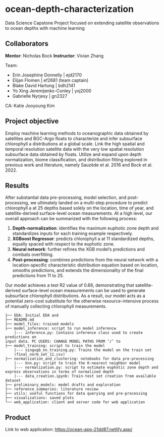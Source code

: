 # ocean-depth-characterization

Data Science Capstone Project focused on extending satellite observations to ocean depths with machine learning

## Collaborators

**Mentor**: Nicholas Bock
**Instructor**: Vivian Zhang

Team:

- Erin Josephine Donnelly | ejd2170
- Elijan Flomen | ef2681 (team captain)
- Blake David Hartung | bdh2141
- Yo Xing Jeremijenko-Conley | yxj2000
- Gabrielle Nyrjesy | gn2327

CA: Katie Jooyoung Kim

## Project objective

Employ machine learning methods to oceanographic data obtained by satellites and BGC-Argo floats to characterize and infer subsurface chlorophyll a distributions at a global scale. Link the high spatial and temporal resolution satellite data with the very low spatial resolution subsurface data obtained by floats. Utilize and expand upon depth normalization, biome classification, and distribution fitting explored in previous work and literature, namely Sauzède et al. 2016 and Bock et al. 2022.

## Results

After substantial data pre-processing, model selection, and post-processing, we ultimately landed on a multi-step procedure to predict chlorophyll a at 25 depths based solely on the location, time of year, and satellite-derived surface-level ocean measurements. At a high level, our overall approach can be summarized with the following process:

1.  **Depth-normalization**: identifies the maximum euphotic zone depth and standardizes inputs for each training example respectively.
2.  **XGBoost Regressor**: predicts chlorophyll a at 11 standardized depths, equally spaced with respect to the euphotic zone.
3.  **Neural network**: further refines the XGB model’s predictions and combats overfitting.
4.  **Post-processing**: combines predictions from the neural network with a location-specific characteristic distribution equation based on location, smooths predictions, and extends the dimensionality of the final predictions from 11 to 25.

Our model achieves a test R2 value of 0.66, demonstrating that satellite-derived surface-level ocean measurements can be used to generate subsurface chlorophyll distributions. As a result, our model acts as a potential zero-cost substitute for the otherwise resource-intensive process of manually collecting chlorophyll measurements.

```
├── EDA: Initial EDA and
├── README.md
├── model_files: trained models
├── model_inference: script to run model inferencw
    │--- inference.py: Contains inference class used to create predictions on
input data. PC USERS: CHANGE MODEL PATHS FROM ‘/’ to
├── model_training: script to train the model
    |--- singxgb_nn_training.py: Trains the model on the train set
    (final_norm_set_11.csv)
├── normalization_and_clustering: notebooks for data pre-processing
    |--- knn.py: script to train the K-nearest neighbor model
    |--- normalization.py: script to estimate euphotic zone depth and express observations in terms of normalized depth
    |--- data_creation.ipynb: Train-test set creation from available dataset
├── preliminary_models: model drafts and exploration
├── reference_summaries: literature review
├── utils: useful functions for data querying and pre-processing
├── visualizations: saved plots
└── web_application: client and server code for web application

```

## Product

Link to web application: https://ocean-app-21dd87.netlify.app/
